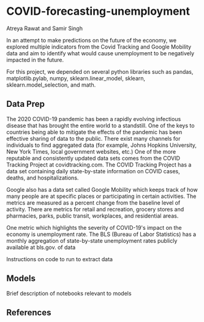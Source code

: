 # COVID-forecasting-unemployment

Atreya Rawat and Samir Singh

In an attempt to make predictions on the future of the economy, we explored multiple indicators from the Covid Tracking and Google Mobility data and aim to identify what would cause unemployment to be negatively impacted in the future.

For this project, we depended on several python libraries such as pandas, matplotlib.pylab, numpy, sklearn.linear_model, sklearn, sklearn.model_selection, and math.

## Data Prep

The 2020 COVID-19 pandemic has been a rapidly evolving infectious disease that has brought the entire world to a standstill. One of the keys to countries being able to mitigate the effects of the pandemic has been effective sharing of data to the public. There exist many channels for individuals to find aggregated data (for example, Johns Hopkins University, New York Times, local government websites, etc.) One of the more reputable and consistently updated data sets comes from the COVID Tracking Project at covidtracking.com. The COVID Tracking Project has a data set containing daily state-by-state information on COVID cases, deaths, and hospitalizations.

Google also has a data set called Google Mobility which keeps track of how many people are at specific places or participating in certain activities. The metrics are measured as a percent change from the baseline level of activity. There are metrics for retail and recreation, grocery stores and pharmacies, parks, public transit, workplaces, and residential areas.

One metric which highlights the severity of COVID-19's impact on the economy is unemployment rate. The BLS (Bureau of Labor Statistics) has a monthly aggregation of state-by-state unemployment rates publicly available at bls.gov.
of data

Instructions on code to run to extract data

## Models

Brief description of notebooks relevant to models


## References


